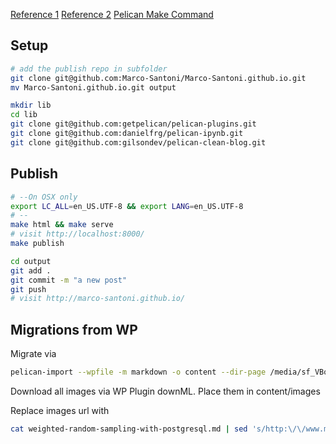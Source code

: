 [Reference 1](https://fedoramagazine.org/make-github-pages-blog-with-pelican/)
[Reference 2](http://mathamy.com/migrating-to-github-pages-using-pelican.html)
[Pelican Make Command](https://github.com/getpelican/pelican-blog/blob/master/Makefile)

## Setup

```bash
# add the publish repo in subfolder
git clone git@github.com:Marco-Santoni/Marco-Santoni.github.io.git
mv Marco-Santoni.github.io.git output

mkdir lib
cd lib
git clone git@github.com:getpelican/pelican-plugins.git
git clone git@github.com:danielfrg/pelican-ipynb.git
git clone git@github.com:gilsondev/pelican-clean-blog.git
```

## Publish

```bash
# --On OSX only
export LC_ALL=en_US.UTF-8 && export LANG=en_US.UTF-8
# --
make html && make serve
# visit http://localhost:8000/
make publish

cd output
git add .
git commit -m "a new post"
git push
# visit http://marco-santoni.github.io/
```

## Migrations from WP

Migrate via

```bash
pelican-import --wpfile -m markdown -o content --dir-page /media/sf_VBoxShare/marcosantoni.wordpress.2016-08-24.xml
```

Download all images via WP Plugin downML. Place them in content/images

Replace images url with

```bash
cat weighted-random-sampling-with-postgresql.md | sed 's/http:\/\/www.marco.*2016\/[0-9][0-9]\//\{filename\}\/images\//' > weighted-random-sampling-with-postgresql_01.md
```
